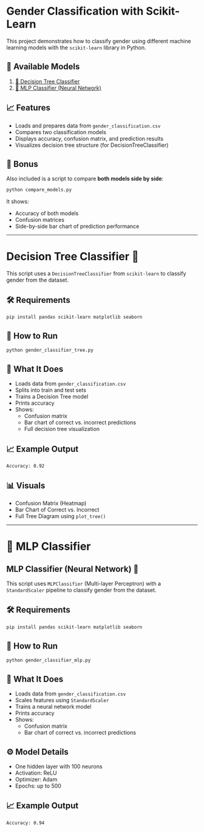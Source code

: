 # Gender Classification with Scikit-Learn

This project demonstrates how to classify gender using different machine learning models with the `scikit-learn` library in Python.

## 📂 Available Models

1. [🌳 Decision Tree Classifier](#decision_tree_classifier)
2. [🧠 MLP Classifier (Neural Network)](#mlp_classifier)

## 📈 Features

- Loads and prepares data from `gender_classification.csv`
- Compares two classification models
- Displays accuracy, confusion matrix, and prediction results
- Visualizes decision tree structure (for DecisionTreeClassifier)

## 🔁 Bonus

Also included is a script to compare **both models side by side**:
```bash
python compare_models.py
```

It shows:
- Accuracy of both models
- Confusion matrices
- Side-by-side bar chart of prediction performance

---

# Decision Tree Classifier 🌳

This script uses a `DecisionTreeClassifier` from `scikit-learn` to classify gender from the dataset.

## 🛠️ Requirements

```bash
pip install pandas scikit-learn matplotlib seaborn
```

## 🚀 How to Run

```bash
python gender_classifier_tree.py
```

## 🧠 What It Does

- Loads data from `gender_classification.csv`
- Splits into train and test sets
- Trains a Decision Tree model
- Prints accuracy
- Shows:
  - Confusion matrix
  - Bar chart of correct vs. incorrect predictions
  - Full decision tree visualization

## 📈 Example Output

```
Accuracy: 0.92
```

## 📊 Visuals

- Confusion Matrix (Heatmap)
- Bar Chart of Correct vs. Incorrect
- Full Tree Diagram using `plot_tree()`


---

# 🧠  MLP Classifier

## MLP Classifier (Neural Network) 🧠

This script uses `MLPClassifier` (Multi-layer Perceptron) with a `StandardScaler` pipeline to classify gender from the dataset.

## 🛠️ Requirements

```bash
pip install pandas scikit-learn matplotlib seaborn
```

## 🚀 How to Run

```bash
python gender_classifier_mlp.py
```

## 🧠 What It Does

- Loads data from `gender_classification.csv`
- Scales features using `StandardScaler`
- Trains a neural network model
- Prints accuracy
- Shows:
  - Confusion matrix
  - Bar chart of correct vs. incorrect predictions

## ⚙️ Model Details

- One hidden layer with 100 neurons
- Activation: ReLU
- Optimizer: Adam
- Epochs: up to 500

## 📈 Example Output

```
Accuracy: 0.94
```
